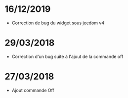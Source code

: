 # 16/12/2019

- Correction de bug du widget sous jeedom v4

# 29/03/2018

- Correction d'un bug suite à l'ajout de la commande off

# 27/03/2018

- Ajout commande Off
